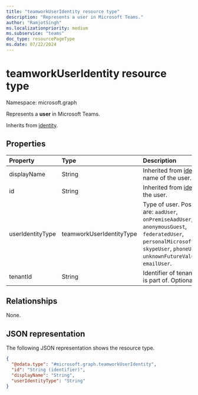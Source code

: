 ```yaml
---
title: "teamworkUserIdentity resource type"
description: "Represents a user in Microsoft Teams."
author: "RamjotSingh"
ms.localizationpriority: medium
ms.subservice: "teams"
doc_type: resourcePageType
ms.date: 07/22/2024
---
```


# teamworkUserIdentity resource type

Namespace: microsoft.graph

Represents a **user** in Microsoft Teams.


Inherits from [identity](../resources/identity.md).

## Properties
|Property|Type|Description|
|:---|:---|:---|
|displayName|String|Inherited from [identity](../resources/identity.md). Display name of the user. Optional.|
|id|String|Inherited from [identity](../resources/identity.md). ID of the user. |
|userIdentityType|teamworkUserIdentityType| Type of user. Possible values are: `aadUser`, `onPremiseAadUser`, `anonymousGuest`, `federatedUser`, `personalMicrosoftAccountUser`, `skypeUser`, `phoneUser`, `unknownFutureValue` and `emailUser`.|
|tenantId|String|Identifier of tenant, which user is part of. Optional. |

## Relationships
None.

## JSON representation
The following JSON representation shows the resource type.
<!-- {
  "blockType": "resource",
  "@odata.type": "microsoft.graph.teamworkUserIdentity"
}
-->
``` json
{
  "@odata.type": "#microsoft.graph.teamworkUserIdentity",
  "id": "String (identifier)",
  "displayName": "String",
  "userIdentityType": "String"
}
```

